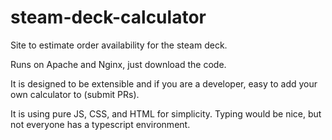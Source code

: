 # steam-deck-calculator

Site to estimate order availability for the steam deck.

Runs on Apache and Nginx, just download the code.

It is designed to be extensible and if you are a developer, easy to add your own calculator to (submit PRs).

It is using pure JS, CSS, and HTML for simplicity. Typing would be nice, but not everyone has a typescript environment.

